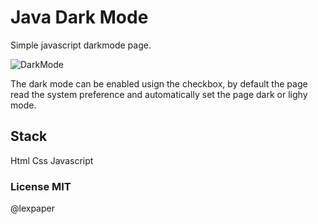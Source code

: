 # Java Dark Mode
Simple javascript darkmode page.

![DarkMode](img/darkmode.gif)

The dark mode can be enabled usign the checkbox, by default the page read the system preference and automatically set the page dark or lighy mode. 
## Stack

Html
Css
Javascript
### License MIT
@lexpaper

